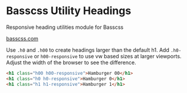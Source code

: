 # Basscss Utility Headings

<p class="hide">Responsive heading utilities module for Basscss</p>

<a href="http://basscss.com" class="hide">basscss.com</a>

Use `.h0` and `.h00` to create headings larger than the default h1.
Add `.h0-responsive` or `h00-responsive` to use vw based sizes at larger viewports.
Adjust the width of the browser to see the difference.

```html
<h1 class="h00 h00-responsive">Hamburger 00</h1>
<h1 class="h0 h0-responsive">Hamburger 0</h1>
<h1 class="h1 h1-responsive">Hamburger 1</h1>
```


